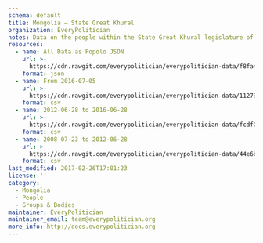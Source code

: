 ```yaml
---
schema: default
title: Mongolia — State Great Khural
organization: EveryPolitician
notes: Data on the people within the State Great Khural legislature of Mongolia.
resources:
  - name: All Data as Popolo JSON
    url: >-
      https://cdn.rawgit.com/everypolitician/everypolitician-data/f8fa4779c2a0f7d9047212f8601b4512f422686a/data/Mongolia/Assembly/ep-popolo-v1.0.json
    format: json
  - name: From 2016-07-05
    url: >-
      https://cdn.rawgit.com/everypolitician/everypolitician-data/11273409cb9b7e8f0f6c5e60a04c64d5c821ec89/data/Mongolia/Assembly/term-2016.csv
    format: csv
  - name: 2012-06-28 to 2016-06-28
    url: >-
      https://cdn.rawgit.com/everypolitician/everypolitician-data/fcdf01731dc251c54f3382ec397c51e872bb9793/data/Mongolia/Assembly/term-2012.csv
    format: csv
  - name: 2008-07-23 to 2012-06-28
    url: >-
      https://cdn.rawgit.com/everypolitician/everypolitician-data/44e6b02f35571d0b4d93c334d7343e329b52d550/data/Mongolia/Assembly/term-2008.csv
    format: csv
last_modified: 2017-02-26T17:01:23
license: ''
category:
  - Mongolia
  - People
  - Groups & Bodies
maintainer: EveryPolitician
maintainer_email: team@everypolitician.org
more_info: http://docs.everypolitician.org
---
```

